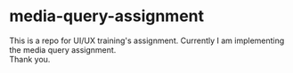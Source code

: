 # media-query-assignment

This is a repo for UI/UX training's assignment. Currently I am implementing the media query assignment.<br/>
Thank you.
